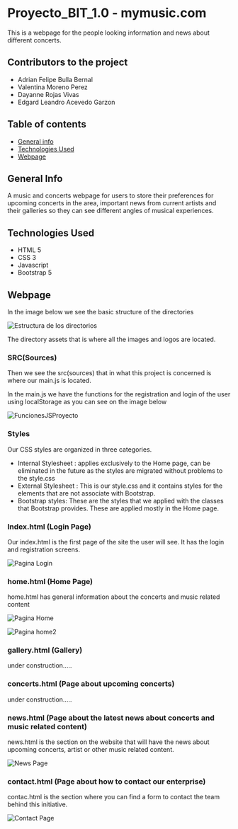 # Proyecto_BIT_1.0 - mymusic.com

This is a webpage for the people looking information and news about different concerts. 

## Contributors to the project
* Adrian Felipe Bulla Bernal
* Valentina Moreno Perez
* Dayanne Rojas Vivas
* Edgard Leandro Acevedo Garzon

## Table of contents
* [General info](#general-info)
* [Technologies Used](#technologies-used)
* [Webpage](#webpage)

## General Info

A music and concerts webpage for users to store their preferences for upcoming concerts in the area, important news from current artists and their galleries so they can see different angles of musical experiences.


## Technologies Used

* HTML 5
* CSS 3
* Javascript 
* Bootstrap 5

## Webpage

In the image below we see the basic structure of the directories

![Estructura de los directorios](https://user-images.githubusercontent.com/90296257/230802434-d3cd3efa-761f-4e8e-8485-92d7315d0d55.png)

The directory assets that is where all the images and logos are located.

### SRC(Sources)

Then we see the src(sources) that in what this project is concerned is where our main.js is located.

In the main.js we have the functions for the registration and login of the user using localStorage as you can see on the image below

![FuncionesJSProyecto](https://user-images.githubusercontent.com/90296257/230802610-af866b65-ac2f-4427-8a5b-1432a36a4205.png)

### Styles

Our CSS styles are organized in three categories. 

* Internal Stylesheet : applies exclusively to the Home page, can be eliminated in the future as the styles are migrated without problems to the style.css
* External Stylesheet : This is our style.css and it contains styles for the elements that are not associate with Bootstrap.
* Bootstrap styles: These are the styles that we applied with the classes that Bootstrap provides. These are applied mostly in the Home page.

### Index.html (Login Page)

Our index.html is the first page of the site the user will see. It has the login and registration screens. 

![Pagina Login](https://user-images.githubusercontent.com/90296257/230803343-f5ff23b5-52f7-4ae5-90eb-c497083f6415.png)

### home.html (Home Page)

home.html has general information about the concerts and music related content


![Pagina Home](https://user-images.githubusercontent.com/90296257/230804113-1ad49782-1bff-4035-b5b5-e1f8269bf6c6.png)


![Pagina home2](https://user-images.githubusercontent.com/90296257/230804172-1ffc2915-3800-46f7-a9fd-b0d4ad38e365.png)

### gallery.html (Gallery)

under construction.....

### concerts.html (Page about upcoming concerts)

under construction.....

### news.html (Page about the latest news about concerts and music related content)

news.html is the section on the website that will have the news about upcoming concerts, artist or other music related content.

![News Page](https://user-images.githubusercontent.com/90296257/230804537-537556d0-cc0b-4c25-b384-5bdb7025f866.png)

### contact.html (Page about how to contact our enterprise)

contac.html is the section where you can find a form to contact the team behind this initiative.

![Contact Page](https://user-images.githubusercontent.com/90296257/230804767-ec2617d1-e3b6-4016-ad6a-4ecf3af607cd.png)





